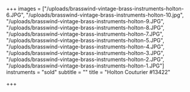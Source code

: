+++
images = ["/uploads/brasswind-vintage-brass-instruments-holton-6.JPG", "/uploads/brasswind-vintage-brass-instruments-holton-10.jpg", "/uploads/brasswind-vintage-brass-instruments-holton-9.JPG", "/uploads/brasswind-vintage-brass-instruments-holton-8.JPG", "/uploads/brasswind-vintage-brass-instruments-holton-7.JPG", "/uploads/brasswind-vintage-brass-instruments-holton-5.JPG", "/uploads/brasswind-vintage-brass-instruments-holton-4.JPG", "/uploads/brasswind-vintage-brass-instruments-holton-3.JPG", "/uploads/brasswind-vintage-brass-instruments-holton-2.JPG", "/uploads/brasswind-vintage-brass-instruments-holton-1.JPG"]
instruments = "sold"
subtitle = ""
title = "Holton Couturier #13422"

+++
